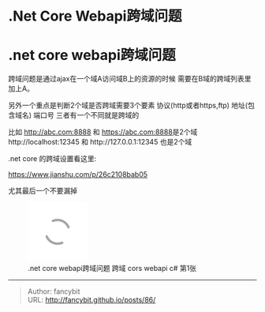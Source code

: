 # .Net Core Webapi跨域问题

<div class="header"><h1 class="single-title animate__animated animate__pulse animate__faster">.net core webapi跨域问题</h1></div>

<div class="content" id="content"><p>跨域问题是通过ajax在一个域A访问域B上的资源的时候 需要在B域的跨域列表里加上A。</p><p>另外一个重点是判断2个域是否跨域需要3个要素 协议(http或者https,ftp) 地址(包含域名) 端口号 三者有一个不同就是跨域的</p><p>比如 <a href="http://abc.com:8888" target="_blank" rel="external nofollow noopener noreferrer">http://abc.com:8888</a> 和 <a href="https://abc.com:8888" target="_blank" rel="external nofollow noopener noreferrer">https://abc.com:8888</a>是2个域 http://localhost:12345&nbsp;和 http://127.0.0.1:12345&nbsp;也是2个域</p><p>.net core 的跨域设置看这里:</p><p><!-- raw HTML omitted --><!-- raw HTML omitted --><!-- raw HTML omitted --><a href="https://www.jianshu.com/p/26c2108bab05" target="_blank" rel="external nofollow noopener noreferrer">https://www.jianshu.com/p/26c2108bab05</a><!-- raw HTML omitted --></p><p>尤其最后一个不要漏掉</p><p></p><figure><a class="lightgallery" href="https://www.fancybit.top/zb_users/upload/2020/02/202002221582309461495697.png" data-thumbnail="https://www.fancybit.top/zb_users/upload/2020/02/202002221582309461495697.png" data-sub-html="<h2>.net core webapi跨域问题  跨域 cors webapi c# 第1张</h2><p>.net core webapi跨域问题  跨域 cors webapi c# 第1张</p>"><img class="lazyload" src="/svg/loading.min.svg" data-src="https://www.fancybit.top/zb_users/upload/2020/02/202002221582309461495697.png" data-srcset="https://www.fancybit.top/zb_users/upload/2020/02/202002221582309461495697.png, https://www.fancybit.top/zb_users/upload/2020/02/202002221582309461495697.png 1.5x, https://www.fancybit.top/zb_users/upload/2020/02/202002221582309461495697.png 2x" data-sizes="auto" alt=".net core webapi跨域问题  跨域 cors webapi c# 第1张" title=".net core webapi跨域问题  跨域 cors webapi c# 第1张"></a><figcaption class="image-caption">.net core webapi跨域问题 跨域 cors webapi c# 第1张</figcaption></figure><p></p><!-- raw HTML omitted --></div>



---

> Author: fancybit  
> URL: http://fancybit.github.io/posts/86/  

